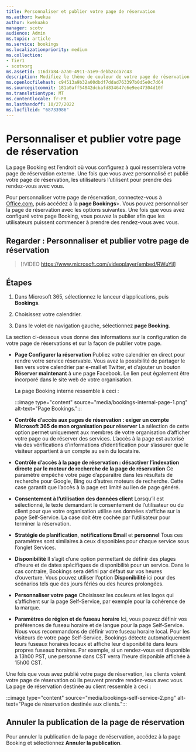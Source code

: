 ```yaml
---
title: Personnaliser et publier votre page de réservation
ms.author: kwekua
author: kwekuako
manager: scotv
audience: Admin
ms.topic: article
ms.service: bookings
ms.localizationpriority: medium
ms.collection:
- Tier1
- scotvorg
ms.assetid: 116d7a84-a7a0-4911-a1e9-debb2cca7c43
description: Modifiez le thème de couleur de votre page de réservation.
ms.openlocfilehash: c94513a9b32a00dbdf7ddad763397b0d5e0c7d64
ms.sourcegitcommit: 181a0aff54842dcbafd834647c6e9ee47304d10f
ms.translationtype: MT
ms.contentlocale: fr-FR
ms.lasthandoff: 10/27/2022
ms.locfileid: "68733986"
---
```

# <a name="customize-and-publish-your-booking-page"></a>Personnaliser et publier votre page de réservation

La page Booking est l’endroit où vous configurez à quoi ressemblera votre page de réservation externe. Une fois que vous avez personnalisé et publié votre page de réservation, les utilisateurs l’utilisent pour prendre des rendez-vous avec vous.

Pour personnaliser votre page de réservation, connectez-vous à [Office.com](https://office.com), puis accédez à la **page Bookings**\>. Vous pouvez personnaliser la page de réservation avec les options suivantes. Une fois que vous avez configuré votre page Booking, vous pouvez la publier afin que les utilisateurs puissent commencer à prendre des rendez-vous avec vous.

## <a name="watch-customize-and-publish-your-booking-page"></a>Regarder : Personnaliser et publier votre page de réservation

> [!VIDEO https://www.microsoft.com/videoplayer/embed/RWuYil]

## <a name="steps"></a>Étapes

1. Dans Microsoft 365, sélectionnez le lanceur d’applications, puis **Bookings**.

1. Choisissez votre calendrier.

1. Dans le volet de navigation gauche, sélectionnez **page Booking**.

La section ci-dessous vous donne des informations sur la configuration de votre page de réservations et sur la façon de publier votre page.

- **Page Configurer la réservation** Publiez votre calendrier en direct pour rendre votre service réservable. Vous avez la possibilité de partager le lien vers votre calendrier par e-mail et Twitter, et d’ajouter un bouton **Réserver maintenant** à une page Facebook. Le lien peut également être incorporé dans le site web de votre organisation.

    La page Booking interne ressemble à ceci :

    :::image type="content" source="media/bookings-internal-page-1.png" alt-text="Page Bookings.":::

- **Contrôle d’accès aux pages de réservation : exiger un compte Microsoft 365 de mon organisation pour réserver**  La sélection de cette option permet uniquement aux membres de votre organisation d’afficher votre page ou de réserver des services. L’accès à la page est autorisé via des vérifications d’informations d’identification pour s’assurer que le visiteur appartient à un compte au sein du locataire.

- **Contrôle d’accès à la page de réservation : désactiver l’indexation directe par le moteur de recherche de la page de réservation** Ce paramètre empêche votre page d’apparaître dans les résultats de recherche pour Google, Bing ou d’autres moteurs de recherche. Cette case garantit que l’accès à la page est limité au lien de page généré.

- **Consentement à l’utilisation des données client** Lorsqu’il est sélectionné, le texte demandant le consentement de l’utilisateur ou du client pour que votre organisation utilise ses données s’affiche sur la page Self-Service. La case doit être cochée par l’utilisateur pour terminer la réservation.

- **Stratégie de planification**, **notifications Email** et **personnel** Tous ces paramètres sont similaires à ceux disponibles pour chaque service sous l’onglet Services.

- **Disponibilité** Il s’agit d’une option permettant de définir des plages d’heure et de dates spécifiques de disponibilité pour un service. Dans le cas contraire, Bookings sera défini par défaut sur vos heures d’ouverture. Vous pouvez utiliser l’option **Disponibilité** ici pour des scénarios tels que des jours fériés ou des heures prolongées.

- **Personnaliser votre page** Choisissez les couleurs et les logos qui s’affichent sur la page Self-Service, par exemple pour la cohérence de la marque.

- **Paramètres de région et de fuseau horaire** Ici, vous pouvez définir vos préférences de fuseau horaire et de langue pour la page Self-Service. Nous vous recommandons de définir votre fuseau horaire local. Pour les visiteurs de votre page Self-Service, Bookings détecte automatiquement leurs fuseaux horaires locaux et affiche leur disponibilité dans leurs propres fuseaux horaires. Par exemple, si un rendez-vous est disponible à 13h00 PST, une personne dans CST verra l’heure disponible affichée à 15h00 CST.

Une fois que vous avez publié votre page de réservation, les clients voient votre page de réservation où ils peuvent prendre rendez-vous avec vous. La page de réservation destinée au client ressemble à ceci :

:::image type="content" source="media/bookings-self-service-2.png" alt-text="Page de réservation destinée aux clients.":::

<!-- ## Publish the booking page

Watch this video or follow the steps below to publish or unpublish your booking page.

> [!VIDEO https://www.microsoft.com/videoplayer/embed/RWuYil]

1. In Microsoft 365, select the app launcher, and then select **Bookings**.

1. In the navigation pane, select **Booking page**.

1. Verify your scheduling policies are correct. See [Set your scheduling policies](set-scheduling-policies.md) for more information.

1. Select **Save and publish**. You'll see a confirmation message.

1. Select **Open published page** to see your page in a web browser. -->

## <a name="unpublish-the-booking-page"></a>Annuler la publication de la page de réservation

Pour annuler la publication de la page de réservation, accédez à la page Booking et sélectionnez **Annuler la publication**.
